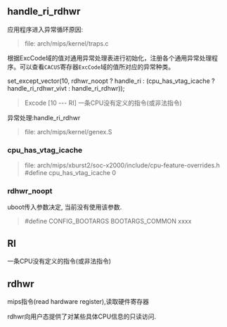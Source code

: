 

## handle_ri_rdhwr

应用程序进入异常循环原因:

>file: arch/mips/kernel/traps.c

根据ExcCode域的值对通用异常处理表进行初始化，注册各个通用异常处理程序。可以查看`CACUS`寄存器`ExcCode`域的值所对应的异常种类。

set_except_vector(10, rdhwr_noopt ? handle_ri :
           (cpu_has_vtag_icache ?                                              
            handle_ri_rdhwr_vivt : handle_ri_rdhwr));

>Excode [10 ---  RI]  一条CPU没有定义的指令(或非法指令)

异常处理:handle_ri_rdhwr

>file: arch/mips/kernel/genex.S


### cpu_has_vtag_icache

>file: arch/mips/xburst2/soc-x2000/include/cpu-feature-overrides.h
#define cpu_has_vtag_icache             0 


### rdhwr_noopt

uboot传入参数决定, 当前没有使用该参数.

>#define CONFIG_BOOTARGS BOOTARGS_COMMON xxxx

## RI

 一条CPU没有定义的指令(或非法指令)

## rdhwr

mips指令(read hardware register),读取硬件寄存器

rdhwr向用户态提供了对某些具体CPU信息的只读访问.

